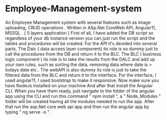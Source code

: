 # Employee-Management-system
An Employee Management system with several features such as image uploading, CRUD operations . Written in ASp.Net CoreWeb API, Angular11, MSSQL . ( 5 layers application )
First of all, I have added the DB script so regardless of your db instance version you can just run the script and the tables and procedures will be created.
For the API it's devided into several parts. The Dalc ( data access layer component) its role is so dummy just to call the procedures from the DB and return it to the BLC. The BLC ( business logic component ) its role is to take the results from the DALC and add up your own rules, such as sorting the data, removing data where date is > todays date etc..
The webAPI is also dummy its role is just to take the filtered data from the BLC and return it to the interface. 
For the interface, I used angular11, I used bootstrap to make it responsive. Now make sure you have NodeJs installed on your machine And after that install the Angular CLI. 
When you have them ready, just navigate to the folder of the angular app using the CLI and run this command " npm install ", a " Node_Modules " folder will be created having all the modules needed to run the app. 
After that run the asp.Net core web api app and then run the angular app by typing " ng serve -o ". 

